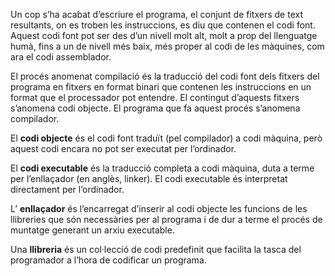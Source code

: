 
Un cop s’ha acabat d’escriure el programa, el conjunt de fitxers de text
resultants, on es troben les instruccions, es diu que contenen el codi font.
Aquest codi font pot ser des d’un nivell molt alt, molt a prop del llenguatge
humà, fins a un de nivell més baix, més proper al codi de les màquines, com
ara el codi assemblador.

El procés anomenat compilació és la traducció del codi font dels fitxers del
programa en fitxers en format binari que contenen les instruccions en un format 
que el processador pot entendre. El contingut d’aquests fitxers s’anomena codi
objecte. El programa que fa aquest procés s’anomena compilador.

El __codi objecte__ és el codi font traduït (pel compilador) a codi màquina, però
aquest codi encara no pot ser executat per l’ordinador.

El __codi executable__ és la traducció completa a codi màquina, duta a terme per
l’enllaçador (en anglès, linker). El codi executable és interpretat directament
per l’ordinador.

L’ __enllaçador__ és l’encarregat d’inserir al codi objecte les funcions de les llibreries
que són necessàries per al programa i de dur a terme el procés de muntatge
generant un arxiu executable.

Una __llibreria__ és un col·lecció de codi predefinit que facilita la tasca del programador
a l’hora de codificar un programa.

